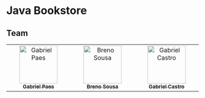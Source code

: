 # Java Bookstore

## Team

<table>
  <tbody>
    <tr>
      <td align="center" valign="top" width="14.28%">
        <a href="https://github.com/Gabriel-Paes">
            <img src="https://avatars.githubusercontent.com/u/83132302?v=4" width="100px;" alt="Gabriel Paes"/>
            <br />
            <sub>
                <b>Gabriel Paes</b>
            </sub>
        </a>
      </td>
      <td align="center" valign="top" width="14.28%">
        <a href="https://github.com/brenodsb">
            <img src="https://avatars.githubusercontent.com/u/90528164?v=4" width="100px;" alt="Breno Sousa"/>
            <br />
            <sub>
                <b>Breno Sousa</b>
            </sub>
        </a>
      </td>
      <td align="center" valign="top" width="14.28%">
        <a href="https://github.com/GabrielxCastro">
            <img src="https://avatars.githubusercontent.com/u/114267291?v=4" width="100px;" alt="Gabriel Castro"/>
            <br />
            <sub>
                <b>Gabriel Castro</b>
            </sub>
        </a>
      </td>
    </tr>
  </tbody>
</table>
